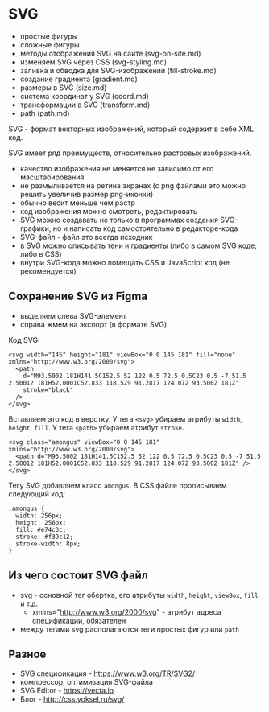 # SVG
- простые фигуры
- сложные фигуры
- методы отображения SVG на сайте (svg-on-site.md)
- изменяем SVG через CSS (svg-styling.md)
- заливка и обводка для SVG-изображений (fill-stroke.md)
- создание градиента (gradient.md)
- размеры в SVG (size.md)
- система координат у SVG (coord.md)
- трансформации в SVG (transform.md)
- path (path.md)

SVG - формат векторных изображений, который содержит в себе XML код.  

SVG имеет ряд преимуществ, относительно растровых изображений.
- качество изображения не меняется не зависимо от его масштабирования
- не размыливается на ретина экранах (с png файлами это можно решить увеличив размер png-иконки)
- обычно весит меньше чем растр
- код изображения можно смотреть, редактировать
- SVG можно создавать не только в программах создания SVG-графики, но и написать код самостоятельно в редакторе-кода
- SVG-файл - файл это всегда исходник
- в SVG можно описывать тени и градиенты (либо в самом SVG коде, либо в CSS)
- внутри SVG-кода можно помещать CSS и JavaScript код (не рекомендуется)

## Сохранение SVG из Figma
- выделяем слева SVG-элемент
- справа жмем на экспорт (в формате SVG)

Код SVG:

    <svg width="145" height="181" viewBox="0 0 145 181" fill="none" xmlns="http://www.w3.org/2000/svg">
      <path 
        d="M93.5002 181H141.5C152.5 52 122 0.5 72.5 0.5C23 0.5 -7 51.5 2.50012 181H52.0001C52.833 118.529 91.2817 124.072 93.5002 181Z"
        stroke="black"
      />
    </svg>

Вставляем это код в верстку. У тега `<svg>` убираем атрибуты `width`, `height`, `fill`. У тега `<path>` убираем атрибут `stroke`.

    <svg class="amongus" viewBox="0 0 145 181" xmlns="http://www.w3.org/2000/svg">
      <path d="M93.5002 181H141.5C152.5 52 122 0.5 72.5 0.5C23 0.5 -7 51.5 2.50012 181H52.0001C52.833 118.529 91.2817 124.072 93.5002 181Z" />
    </svg>

Тегу SVG добавляем класс `amongus`. В CSS файле прописываем следующий код:

    .amongus {
      width: 256px;
      height: 256px;
      fill: #e74c3c;
      stroke: #f39c12;
      stroke-width: 8px;
    }

## Из чего состоит SVG файл
- svg - основной тег обертка, его атрибуты `width`, `height`, `viewBox`, `fill` и т.д.
  - xmlns="http://www.w3.org/2000/svg" - атрибут адреса спецификации, обязателен
- между тегами svg располагаются теги простых фигур или `path`

## Разное
- SVG спецификация - https://www.w3.org/TR/SVG2/
- компрессор, оптимизация SVG-файла
- SVG Editor - https://vecta.io
- Блог - http://css.yoksel.ru/svg/
